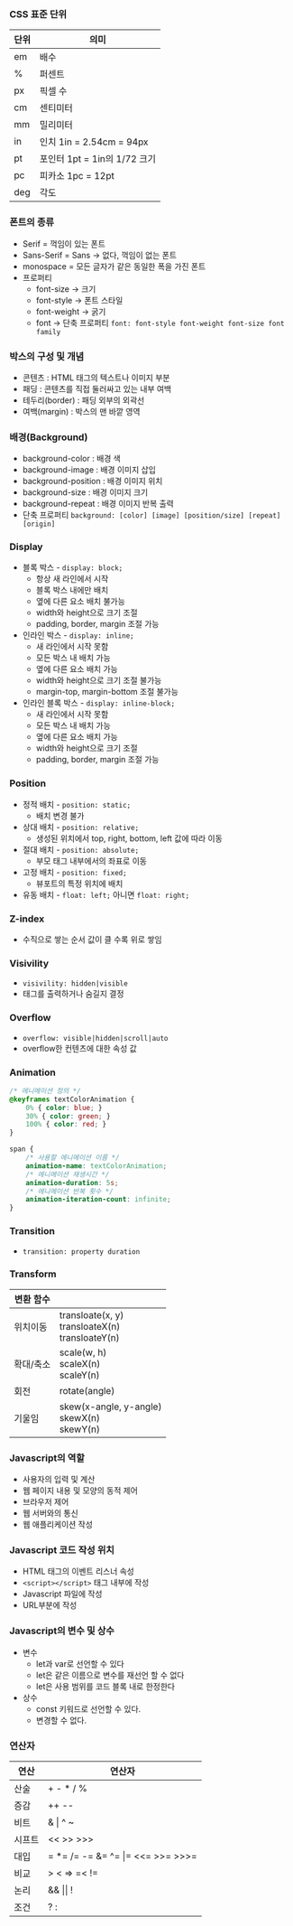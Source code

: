 ### CSS 표준 단위
| 단위  | 의미                     |
| --- | ---------------------- |
| em  | 배수                     |
| %   | 퍼센트                    |
| px  | 픽셀 수                   |
| cm  | 센티미터                   |
| mm  | 밀리미터                   |
| in  | 인치 1in = 2.54cm = 94px |
| pt  | 포인터 1pt = 1in의 1/72 크기 |
| pc  | 피카소 1pc = 12pt         |
| deg | 각도                     |
### 폰트의 종류
- Serif = 꺽임이 있는 폰트
- Sans-Serif = Sans -> 없다, 꺽임이 없는 폰트
- monospace = 모든 글자가 같은 동일한 폭을 가진 폰트
- 프로퍼티
	- font-size -> 크기
	- font-style -> 폰트 스타일
	- font-weight -> 굵기
	- font -> 단축 프로퍼티
	  `font: font-style font-weight font-size font family`
### 박스의 구성 및 개념
- 콘텐츠 : HTML 태그의 텍스트나 이미지 부분
- 패딩 : 콘텐츠를 직접 둘러싸고 있는 내부 여백
- 테두리(border) : 패딩 외부의 외곽선
- 여백(margin) : 박스의 맨 바깥 영역
### 배경(Background)
- background-color : 배경 색
- background-image : 배경 이미지 삽입
- background-position : 배경 이미지 위치
- background-size : 배경 이미지 크기
- background-repeat : 배경 이미지 반복 출력
- 단축 프로퍼티
  `background: [color] [image] [position/size] [repeat] [origin]`
### Display
- 블록 박스 - `display: block;`
	- 항상 새 라인에서 시작
	- 블록 박스 내에만 배치
	- 옆에 다른 요소 배치 불가능
	- width와 height으로 크기 조절
	- padding, border, margin 조절 가능
- 인라인 박스 - `display: inline;`
	- 새 라인에서 시작 못함
	- 모든 박스 내 배치 가능
	- 옆에 다른 요소 배치 가능
	- width와 height으로 크기 조절 불가능
	- margin-top, margin-bottom 조절 불가능
- 인라인 블록 박스 - `display: inline-block;`
	- 새 라인에서 시작 못함
	- 모든 박스 내 배치 가능
	- 옆에 다른 요소 배치 가능
	- width와 height으로 크기 조절
	- padding, border, margin 조절 가능
### Position
- 정적 배치 - `position: static;`
	- 배치 변경 불가
- 상대 배치 - `position: relative;`
	- 생성된 위치에서 top, right, bottom, left 값에 따라 이동
- 절대 배치 - `position: absolute;`
	- 부모 태그 내부에서의 좌표로 이동
- 고정 배치 - `position: fixed;`
	- 뷰포트의 특정 위치에 배치
- 유동 배치 - `float: left;` 아니면 `float: right;`
### Z-index
- 수직으로 쌓는 순서 값이 클 수록 위로 쌓임
### Visivility
- `visivility: hidden|visible`
- 태그를 출력하거나 숨길지 결정
### Overflow
- `overflow: visible|hidden|scroll|auto`
- overflow한 컨텐츠에 대한 속성 값
### Animation
```css
/* 에니메이션 정의 */
@keyframes textColorAnimation {
	0% { color: blue; }
	30% { color: green; }
	100% { color: red; }
}

span {
	/* 사용할 에니메이션 이름 */
	animation-name: textColorAnimation;
	/* 에니메이션 재생시간 */
	animation-duration: 5s;
	/* 에니메이션 반복 횟수 */
	animation-iteration-count: infinite;
}
```
### Transition
- `transition: property duration`
### Transform
| 변환 함수 |                                                      |
| ----- | ---------------------------------------------------- |
| 위치이동  | transloate(x, y)<br>transloateX(n)<br>transloateY(n) |
| 확대/축소 | scale(w, h)<br>scaleX(n)<br>scaleY(n)                |
| 회전    | rotate(angle)                                        |
| 기울임   | skew(x-angle, y-angle)<br>skewX(n)<br>skewY(n)       |
### Javascript의 역할
- 사용자의 입력 및 계산
- 웹 페이지 내용 및 모양의 동적 제어
- 브라우저 제어
- 웹 서버와의 통신
- 웹 애플리케이션 작성
### Javascript 코드 작성 위치
- HTML 태그의 이벤트 리스너 속성
- `<script></script>` 태그 내부에 작성
- Javascript 파일에 작성
- URL부분에 작성
### Javascript의 변수 및 상수
- 변수
	- let과 var로 선언할 수 있다
	- let은 같은 이름으로 변수를 재선언 할 수 없다
	- let은 사용 범위를 코드 블록 내로 한정한다
- 상수
	- const 키워드로 선언할 수 있다.
	- 변경할 수 없다.
### 연산자
| 연산  | 연산자                                |
| --- | ---------------------------------- |
| 산술  | + - \* / %                         |
| 증감  | ++ \-\-                            |
| 비트  | & \| ^ ~                           |
| 시프트 | << >> >>>                          |
| 대입  | = \*= /= -= &= ^= \|= <<= >>= >>>= |
| 비교  | > < => =< !=                       |
| 논리  | && \|\| !                          |
| 조건  | ? :                                |
